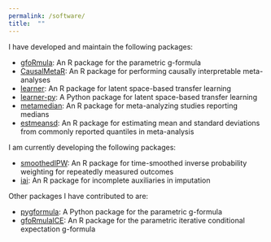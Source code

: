 ```yaml
---
permalink: /software/
title:  ""
---
```


I have developed and maintain the following packages:

*  [gfoRmula](https://CRAN.R-project.org/package=gfoRmula): An R package for the parametric g-formula
*  [CausalMetaR](https://CRAN.R-project.org/package=CausalMetaR): An R package for performing causally interpretable meta-analyses
*  [learner](https://CRAN.R-project.org/package=learner): An R package for latent space-based transfer learning
*  [learner-py](https://pypi.org/project/learner-py/): A Python package for latent space-based transfer learning
*  [metamedian](https://CRAN.R-project.org/package=metamedian): An R package for meta-analyzing studies reporting medians
*  [estmeansd](https://CRAN.R-project.org/package=estmeansd): An R package for estimating mean and standard deviations from commonly reported quantiles in meta-analysis

I am currently developing the following packages: 

*  [smoothedIPW](https://github.com/stmcg/smoothedIPW): An R package for time-smoothed inverse probability weighting for repeatedly measured outcomes
*  [iai](https://github.com/stmcg/iai): An R package for incomplete auxiliaries in imputation

Other packages I have contributed to are:

*  [pygformula](https://pypi.org/project/pygformula): A Python package for the parametric g-formula
*  [gfoRmulaICE](https://CRAN.R-project.org/package=gfoRmulaICE): An R package for the parametric iterative conditional expectation g-formula
